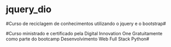 # jquery_dio

#Curso de reciclagem de conhecimentos utilizando o jquery e o bootstrap#

#Curso ministrado e certificado pela Digital Innovation One Gratuitamente como parte do bootcamp Desenvolvimento Web Full Stack Python#
